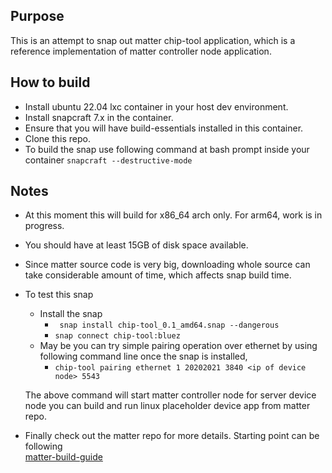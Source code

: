 ## Purpose 
This is an attempt to snap out matter chip-tool application, which is a reference implementation of matter controller node application.

## How to build
- Install ubuntu 22.04 lxc container in your host dev environment.
- Install snapcraft 7.x in the container.
- Ensure that you will have build-essentials installed in this container.
- Clone this repo.
- To build the snap use following command at bash prompt inside your container
  ``` snapcraft --destructive-mode ```

## Notes
- At this moment this will build for x86_64 arch only. For arm64, work is in progress. 
- You should have at least 15GB of disk space available.
- Since matter source code is very big, downloading whole source can take considerable amount of time, which affects snap build time.
- To test this snap
   - Install the snap
     - ``` snap install chip-tool_0.1_amd64.snap --dangerous```
     - ``` snap connect chip-tool:bluez ```
  - May be you can try simple pairing operation over ethernet by using following command line once the snap is installed,
    - ``` chip-tool pairing ethernet 1 20202021 3840 <ip of device node> 5543 ```
    
   The above command will start matter controller node for server device node you can build and run  linux placeholder device app from matter repo.

- Finally check out the matter repo for more details. Starting point  can be following      
  [matter-build-guide](https://github.com/project-chip/connectedhomeip/blob/master/docs/guides/BUILDING.md)
